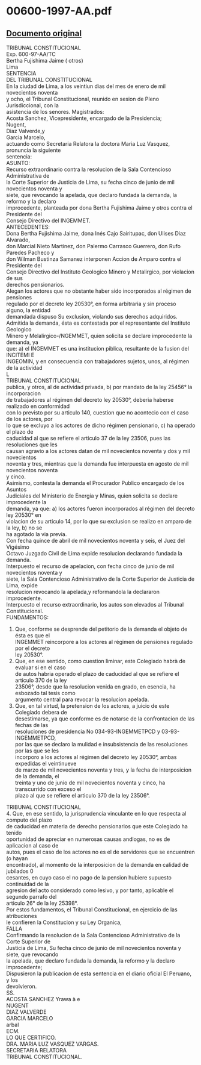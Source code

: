 
00600-1997-AA.pdf
=================
  
[Documento original](https://tc.gob.pe/jurisprudencia/1998/00600-1997-AA.pdf)  
---  
TRIBUNAL CONSTITUCIONAL  
Exp. 600-97-AA/TC  
Bertha Fujishima Jaime ( otros)  
Lima  
SENTENCIA  
DEL TRIBUNAL CONSTITUCIONAL  
En la ciudad de Lima, a los veintiun dias del mes de enero de mil novecientos noventa  
y ocho, el Tribunal Constitucional, reunido en sesion de Pleno Jurisdiccional, con la  
asistencia de los senores. Magistrados:  
Acosta Sanchez, Vicepresidente, encargado de la Presidencia;  
Nugent,  
Diaz Valverde,y  
Garcia Marcelo,  
actuando como Secretaria Relatora la doctora Maria Luz Vasquez, pronuncia la siguiente  
sentencia:  
ASUNTO:  
Recurso extraordinario contra la resolucion de la Sala Contencioso Administrativa de  
la Corte Superior de Justicia de Lima, su fecha cinco de junio de mil novecientos noventa y  
siete, que revocando la apelada, que declaro fundada la demanda, la reformo y la declaro  
improcedente, planteada por dona Bertha Fujishima Jaime y otros contra el Presidente del  
Consejo Directivo del INGEMMET.  
ANTECEDENTES:  
Dona Bertha Fujishima Jaime, dona Inés Cajo Sairitupac, don Ulises Diaz Alvarado,  
don Marcial Nieto Martinez, don Palermo Carrasco Guerrero, don Rufo Paredes Pacheco y  
don Wilman Bustinza Samanez interponen Accion de Amparo contra el Presidente del  
Consejo Directivo del Instituto Geologico Minero y Metalirgico, por violacion de sus  
derechos pensionarios.  
Alegan los actores que no obstante haber sido incorporados al régimen de pensiones  
regulado por el decreto ley 20530°, en forma arbitraria y sin proceso alguno, la entidad  
demandada dispuso Su exclusion, violando sus derechos adquiridos.  
Admitida la demanda, ésta es contestada por el representante del Instituto Geologico  
Minero y Melalirgico-/NGEMMET, quien solicita se declare improcedente la demanda, ya  
que: a) el INGEMMET es una institucion piblica, resultante de la fusion del INCITEMI E  
INGEOMIN, y en consecuencia con trabajadores sujetos, unos, al régimen de la actividad  
L  
TRIBUNAL CONSTITUCIONAL  
publica, y otros, al de actividad privada, b) por mandato de la ley 25456° la incorporacion  
de trabajadores al régimen del decreto ley 20530°, deberia haberse realizado en conformidad  
con lo previsto por su articulo 140, cuestion que no acontecio con el caso de los actores, por  
lo que se excluyo a los actores de dicho régimen pensionario, c) ha operado el plazo de  
caducidad al que se refiere el articulo 37 de la ley 23506, pues las resoluciones que les  
causan agravio a los actores datan de mil novecientos noventa y dos y mil novecientos  
noventa y tres, mientras que la demanda fue interpuesta en agosto de mil novecientos noventa  
y cinco.  
Asimismo, contesta la demanda el Procurador Publico encargado de los Asuntos  
Judiciales del Ministerio de Energia y Minas, quien solicita se declare improcedente la  
demanda, ya que: a) los actores fueron incorporados al régimen del decreto ley 20530° en  
violacion de su articulo 14, por lo que su exclusion se realizo en amparo de la ley, b) no se  
ha agotado la via previa.  
Con fecha quince de abril de mil novecientos noventa y seis, el Juez del Vigésimo  
Octavo Juzgado Civil de Lima expide resolucion declarando fundada la demanda.  
Interpuesto el recurso de apelacion, con fecha cinco de junio de mil novecientos noventa y  
siete, la Sala Contencioso Administrativo de la Corte Superior de Justicia de Lima, expide  
resolucion revocando la apelada,y reformandola la declararon improcedente.  
Interpuesto el recurso extraordinario, los autos son elevados al Tribunal  
Constitucional.  
FUNDAMENTOS:  
1. Que, conforme se desprende del petitorio de la demanda el objeto de ésta es que el  
INGEMMET reincorpore a los actores al régimen de pensiones regulado por el decreto  
ley 20530°.  
2. Que, en ese sentido, como cuestion liminar, este Colegiado habrà de evaluar si en el caso  
de autos habria operado el plazo de caducidad al que se refiere el articulo 370 de la ley  
23506°, desde que la resolucion venida en grado, en esencia, ha esbozado tal tesis como  
argumento central para revocar la resolucion apelada.  
3. Que, en tal virtud, la pretension de los actores, a juicio de este Colegiado debera de  
desestimarse, ya que conforme es de notarse de la confrontacion de las fechas de las  
resoluciones de presidencia No 034-93-INGEMMETPCD y 03-93-INGEMMETPCD,  
por las que se declaro la mulidad e insubsistencia de las resoluciones por las que se les  
incorporo a los actores al régimen del decreto ley 20530°, ambas expedidas el veintinueve  
de marzo de mil novecientos noventa y tres, y la fecha de interposicion de la demanda, el  
treinta y uno de junio de mil novecientos noventa y cinco, ha transcurrido con exceso el  
plazo al que se refiere el articulo 370 de la ley 23506°.  
>  
TRIBUNAL CONSTITUCIONAL  
4. Que, en ese sentido, la jurisprudencia vinculante en lo que respecta al computo del plazo  
de caducidad en materia de derecho pensionarios que este Colegiado ha tenido  
oportunidad de apreciar en numerosas causas andlogas, no es de aplicacion al caso de  
autos, pues el caso de los actores no es el de servidores que se encuentren (o hayan  
encontrado), al momento de la interposicion de la demanda en calidad de jubilados 0  
cesantes, en cuyo caso el no pago de la pension hubiere supuesto continuidad de la  
agresion del acto considerado como lesivo, y por tanto, aplicable el segundo parrafo del  
articulo 26° de la ley 25398°.  
Por estos fundamentos, el Tribunal Constitucional, en ejercicio de las atribuciones  
le confieren la Constitucion y su Ley Organica,  
FALLA  
Confirmando la resolucion de la Sala Contencioso Administrativo de la Corte Superior de  
Justicia de Lima, Su fecha cinco de junio de mil novecientos noventa y siete, que revocando  
la apelada, que declaro fundada la demanda, la reformo y la declaro improcedente;  
Dispusieron la publicacion de esta sentencia en el diario oficial El Peruano, y los  
devolvieron.  
SS.  
ACOSTA SANCHEZ Yrawa à e  
NUGENT  
DIAZ VALVERDE  
GARCIA MARCELO  
arbal  
ECM.  
LO QUE CERTIFICO.  
DRA. MARIA LUZ VASQUEZ VARGAS.  
SECRETARIA RELATORA  
TRIBUNAL CONSTITUCIONAL.